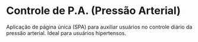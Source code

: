 # Controle de P.A. (Pressão Arterial)

Aplicação de página única (SPA) para auxiliar usuários no controle diário da pressão arterial. Ideal para usuários hipertensos.
